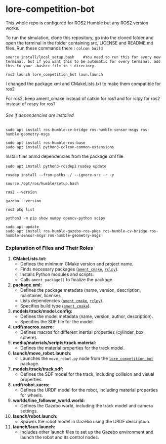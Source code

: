 # lore-competition-bot

This whole repo is configured for ROS2 Humble but any ROS2 version works.

To run the simulation, clone this repository, go into the cloned folder and open the terminal in the folder containing src, LICENSE and README.md files. Run these commands there :
`colcon build`

`source install/local_setup.bash    #You need to run this for every new terminal, but if you want this to be automatic for every terminal, add this to your .bashrc file in ~ directory. `

`ros2 launch lore_competition_bot laun.launch`

I changed the package.xml and CMakeLists.txt to make them compatible for ros2

For ros2, keep ament_cmake instead of catkin for ros1 and for rclpy for ros2 instead of rospy for ros1

###### See if dependencies are installed

`sudo apt install ros-humble-cv-bridge ros-humble-sensor-msgs ros-humble-geometry-msgs`

```
sudo apt install ros-humble-ros-base
sudo apt install python3-colcon-common-extensions
```

Install files anmd dependencies from the package.xml file

`sudo apt install python3-rosdep2`
`rosdep update`

`rosdep install --from-paths ./ --ignore-src -r -y`

`source /opt/ros/humble/setup.bash `

`ros2 --version`

`gazebo --version`

`ros2 pkg list`

`python3 -m pip show numpy opencv-python scipy`

```
sudo apt update
sudo apt install ros-humble-gazebo-ros-pkgs ros-humble-cv-bridge ros-humble-sensor-msgs ros-humble-geometry-msgs
```

### Explanation of Files and Their Roles

1. **CMakeLists.txt:**
   * Defines the minimum CMake version and project name.
   * Finds necessary packages ([`ament_cmake`](vscode-file://vscode-app/snap/code/172/usr/share/code/resources/app/out/vs/code/electron-sandbox/workbench/workbench.esm.html), [`rclpy`](vscode-file://vscode-app/snap/code/172/usr/share/code/resources/app/out/vs/code/electron-sandbox/workbench/workbench.esm.html)).
   * Installs Python modules and scripts.
   * Calls `ament_package()` to finalize the package.
2. **package.xml:**
   * Defines the package metadata (name, version, description, maintainer, license).
   * Lists dependencies ([`ament_cmake`](vscode-file://vscode-app/snap/code/172/usr/share/code/resources/app/out/vs/code/electron-sandbox/workbench/workbench.esm.html), [`rclpy`](vscode-file://vscode-app/snap/code/172/usr/share/code/resources/app/out/vs/code/electron-sandbox/workbench/workbench.esm.html)).
   * Specifies build type ([`ament_cmake`](vscode-file://vscode-app/snap/code/172/usr/share/code/resources/app/out/vs/code/electron-sandbox/workbench/workbench.esm.html)).
3. **models/track/model.config:**
   * Defines the model metadata (name, version, author, description).
   * Specifies the SDF file for the model.
4. **urdf/macros.xacro:**
   * Defines macros for different inertial properties (cylinder, box, sphere).
5. **media/materials/scripts/track.material:**
   * Defines the material properties for the track model.
6. **launch/move_robot.launch:**
   * Launches the `move_robot.py` node from the [`lore_competition_bot`](vscode-file://vscode-app/snap/code/172/usr/share/code/resources/app/out/vs/code/electron-sandbox/workbench/workbench.esm.html) package.
7. **models/track/track.sdf:**
   * Defines the SDF model for the track, including collision and visual properties.
8. **urdf/robot.xacro:**
   * Defines the URDF model for the robot, including material properties for wheels.
9. **worlds/line_follower_world.world:**
   * Defines the Gazebo world, including the track model and camera settings.
10. **launch/robot.launch:**
    * Spawns the robot model in Gazebo using the URDF description.
11. **launch/laun.launch:**
    * Includes other launch files to set up the Gazebo environment and launch the robot and its control nodes.

